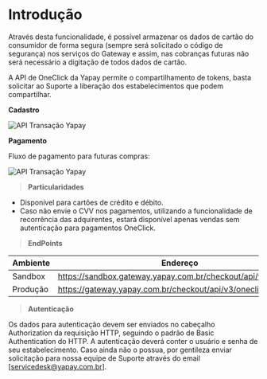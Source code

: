 # Introdução

Através desta funcionalidade, é possível armazenar os dados de cartão do consumidor de forma segura (sempre será solicitado o código de segurança) nos serviços do Gateway e assim, nas cobranças futuras não será necessário a digitação de todos dados de cartão.

A API de OneClick da Yapay permite o compartilhamento de tokens, basta solicitar ao Suporte a liberação dos estabelecimentos que podem compartilhar.

**Cadastro**

![API Transação Yapay](/images/oneclick_cadastro.png "API Yapay")

**Pagamento**

Fluxo de pagamento para futuras compras:

![API Transação Yapay](/images/oneclick_pagto.png "API Yapay")

> **Particularidades**

* Disponível para cartões de crédito e débito.
* Caso não envie o CVV nos pagamentos, utilizando a funcionalidade de recorrência das adquirentes, estará disponível apenas vendas sem autenticação para pagamentos OneClick.

> **EndPoints**

Ambiente | Endereço
-------- | ---------
Sandbox  | https://sandbox.gateway.yapay.com.br/checkout/api/v3/oneclick
Produção | https://gateway.yapay.com.br/checkout/api/v3/oneclick

> **Autenticação**

Os dados para autenticação devem ser enviados no cabeçalho Authorization da requisição HTTP, seguindo o padrão de Basic Authentication do HTTP. A autenticação deverá conter o usuário e senha de seu estabelecimento. Caso ainda não o possua, por gentileza enviar solicitação para nossa equipe de Suporte através do email [servicedesk@yapay.com.br].
